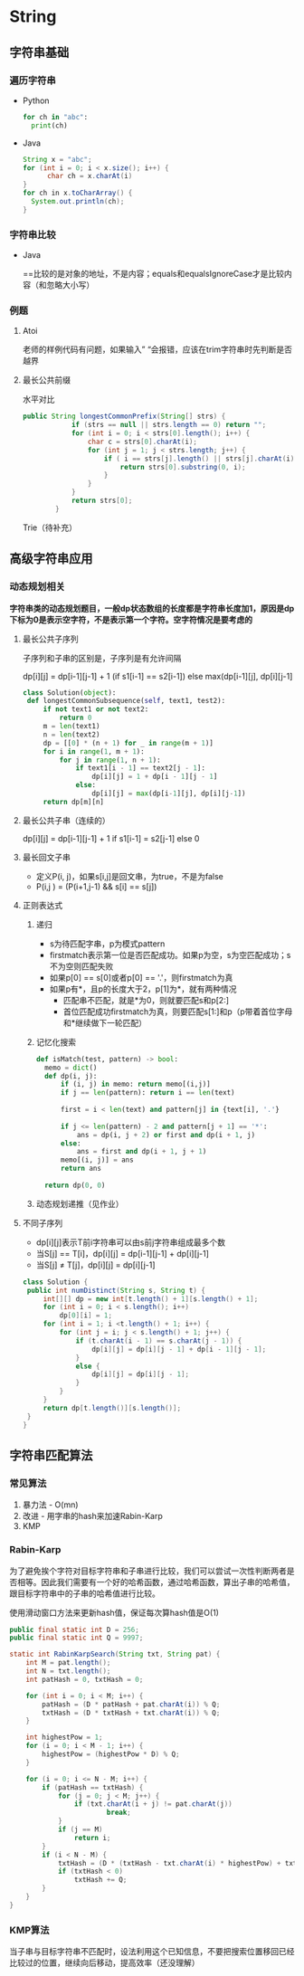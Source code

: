 # String

## 字符串基础

### 遍历字符串

- Python

  ```python
  for ch in "abc":
  	print(ch)
  ```

- Java

  ```java
  String x = "abc";
  for (int i = 0; i < x.size(); i++) {
  		char ch = x.charAt(i)
  }
  for ch in x.toCharArray() {
  	System.out.println(ch);
  }
  ```

### 字符串比较

- Java

  ==比较的是对象的地址，不是内容；equals和equalsIgnoreCase才是比较内容（和忽略大小写）

### 例题

1. Atoi

   老师的样例代码有问题，如果输入” “会报错，应该在trim字符串时先判断是否越界

2. 最长公共前缀

   水平对比

   ```java
   public String longestCommonPrefix(String[] strs) {
               if (strs == null || strs.length == 0) return "";
               for (int i = 0; i < strs[0].length(); i++) {
                   char c = strs[0].charAt(i);
                   for (int j = 1; j < strs.length; j++) {
                       if ( i == strs[j].length() || strs[j].charAt(i) != c) {
                           return strs[0].substring(0, i);
                       }
                   }
               }
               return strs[0];
           }
   ```

   Trie（待补充）

## 高级字符串应用

### 动态规划相关

**字符串类的动态规划题目，一般dp状态数组的长度都是字符串长度加1，原因是dp下标为0是表示空字符，不是表示第一个字符。空字符情况是要考虑的**

1. 最长公共子序列

   子序列和子串的区别是，子序列是有允许间隔

   dp[i][j] = dp[i-1][j-1] + 1 (if s1[i-1] == s2[i-1]) else max(dp[i-1][j], dp[i][j-1]

   ```python
   class Solution(object):
   	def longestCommonSubsequence(self, text1, test2):
   		if not text1 or not text2:
   			return 0
   		m = len(text1)
   		n = len(text2)
   		dp = [[0] * (n + 1) for _ in range(m + 1)]
   		for i in range(1, m + 1):
   			for j in range(1, n + 1):
   				if text1[i - 1] == text2[j - 1]:
   					dp[i][j] = 1 + dp[i - 1][j - 1]
   				else:
   					dp[i][j] = max(dp[i-1][j], dp[i][j-1])
   		return dp[m][n]
   ```

2. 最长公共子串（连续的）

   dp[i][j] = dp[i-1][j-1] + 1 if s1[i-1] = s2[j-1] else 0

3. 最长回文子串

   - 定义P(i, j)，如果s[i,j]是回文串，为true，不是为false
   - P(i,j ) = (P(i+1,j-1) && s[i] == s[j])

4. 正则表达式

   1. 递归

      - s为待匹配字串，p为模式pattern
      - firstmatch表示第一位是否匹配成功。如果p为空，s为空匹配成功；s不为空则匹配失败
      - 如果p[0] == s[0]或者p[0] == '.'，则firstmatch为真
      - 如果p有*，且p的长度大于2，p[1]为*，就有两种情况
        - 匹配串不匹配，就是*为0，则就要匹配s和p[2:]
        - 首位匹配成功firstmatch为真，则要匹配s[1:]和p（p带着首位字母和*继续做下一轮匹配）

   2. 记忆化搜索

      ```python
      def isMatch(test, pattern) -> bool:
      	memo = dict()
      	def dp(i, j):
      		if (i, j) in memo: return memo[(i,j)]
      		if j == len(pattern): return i == len(text)
      	
      		first = i < len(text) and pattern[j] in {text[i], '.'}
      		
      		if j <= len(pattern) - 2 and pattern[j + 1] == '*':
      			ans = dp(i, j + 2) or first and dp(i + 1, j)
      		else:
      			ans = first and dp(i + 1, j + 1)
      		memo[(i, j)] = ans
      		return ans
      	
      	return dp(0, 0)
      ```

   3. 动态规划递推（见作业）

5. 不同子序列

   - dp[i][j]表示T前i字符串可以由s前j字符串组成最多个数
   - 当S[j] == T[i]，dp[i][j] = dp[i-1][j-1] + dp[i][j-1]
   - 当S[j] ≠ T[j]，dp[i][j] = dp[i][j-1]

   ```java
   class Solution {
   	public int numDistinct(String s, String t) {
   		int[][] dp = new int[t.length() + 1][s.length() + 1];
   		for (int i = 0; i < s.length(); i++)
   			dp[0][i] = 1;
   		for (int i = 1; i <t.length() + 1; i++) {
   			for (int j = i; j < s.length() + 1; j++) {
   				if (t.charAt(i - 1) == s.charAt(j - 1)) {
   					dp[i][j] = dp[i][j - 1] + dp[i - 1][j - 1];
   				}
   				else {
   					dp[i][j] = dp[i][j - 1];
   				}
   			}
   		}
   		return dp[t.length()][s.length()];
   	}
   }
   ```

## 字符串匹配算法

### 常见算法

1. 暴力法 - O(mn)
2. 改进 - 用字串的hash来加速Rabin-Karp
3. KMP

### Rabin-Karp

为了避免挨个字符对目标字符串和子串进行比较，我们可以尝试一次性判断两者是否相等。因此我们需要有一个好的哈希函数，通过哈希函数，算出子串的哈希值，跟目标字符串中的子串的哈希值进行比较。

使用滑动窗口方法来更新hash值，保证每次算hash值是O(1)

```java
public final static int D = 256;
public final static int Q = 9997;

static int RabinKarpSearch(String txt, String pat) {
	int M = pat.length();
	int N = txt.length();
	int patHash = 0, txtHash = 0;

	for (int i = 0; i < M; i++) {
		patHash = (D * patHash + pat.charAt(i)) % Q;
		txtHash = (D * txtHash + txt.charAt(i)) % Q;
	}

	int highestPow = 1;
	for (i = 0; i < M - 1; i++) {
		highestPow = (highestPow * D) % Q;
	}

	for (i = 0; i <= N - M; i++) {
		if (patHash == txtHash) {
			for (j = 0; j < M; j++) {
				if (txt.charAt(i + j) != pat.charAt(j))
						break;
			}
			if (j == M)
				return i;
		}
		if (i < N - M) {
			txtHash = (D * (txtHash - txt.charAt(i) * highestPow) + txt.charAt(i + M) % Q;
			if (txtHash < 0)
				txtHash += Q;
		}
	}
}
```

### KMP算法

当子串与目标字符串不匹配时，设法利用这个已知信息，不要把搜索位置移回已经比较过的位置，继续向后移动，提高效率（还没理解）